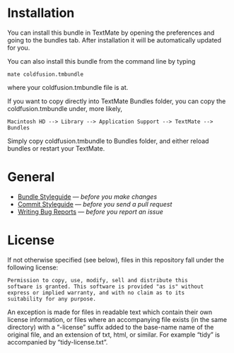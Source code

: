 # Installation

You can install this bundle in TextMate by opening the preferences and going to the bundles tab. After installation it will be automatically updated for you.

You can also install this bundle from the command line by typing

````mate coldfusion.tmbundle```` 

where your coldfusion.tmbundle file is at.

If you want to copy directly into TextMate Bundles folder, you can copy the coldfusion.tmbundle under, more likely,

````Macintosh HD --> Library --> Application Support --> TextMate --> Bundles````

Simply copy coldfusion.tmbundle to Bundles folder, and either reload bundles or restart your TextMate.

# General

* [Bundle Styleguide](http://kb.textmate.org/bundle_styleguide) — _before you make changes_
* [Commit Styleguide](http://kb.textmate.org/commit_styleguide) — _before you send a pull request_
* [Writing Bug Reports](http://kb.textmate.org/writing_bug_reports) — _before you report an issue_

# License

If not otherwise specified (see below), files in this repository fall under the following license:

	Permission to copy, use, modify, sell and distribute this
	software is granted. This software is provided "as is" without
	express or implied warranty, and with no claim as to its
	suitability for any purpose.

An exception is made for files in readable text which contain their own license information, or files where an accompanying file exists (in the same directory) with a “-license” suffix added to the base-name name of the original file, and an extension of txt, html, or similar. For example “tidy” is accompanied by “tidy-license.txt”.
